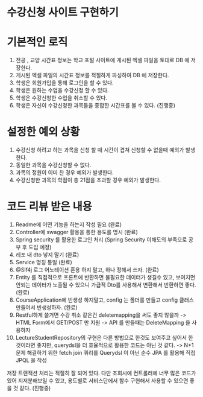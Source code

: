 # 수강신청 사이트 구현하기

# 기본적인 로직
1. 전공 , 교양 시간표 정보는 학교 포털 사이트에 게시된 엑셀 파일을 토대로 DB 에 저장한다.
2. 게시된 엑셀 파일의 시간표 정보를 적절하게 파싱하여 DB 에 저장한다.
3. 학생은 회원가입을 통해 로그인을 할 수 있다.
4. 학생은 원하는 수업을 수강신청 할 수 있다.
5. 학생은 수강신청한 수업을 취소할 수 있다.
6. 학생은 자신이 수강신청한 과목들을 종합한 시간표를 볼 수 있다. (진행중)

# 설정한 예외 상황
1. 수강신청 하려고 하는 과목을 신청 할 때 시간이 겹쳐 신청할 수 없을때 예외가 발생한다.
2. 동일한 과목을 수강신청할 수 없다.
3. 과목의 정원이 이미 찬 경우 예외가 발생한다.
4. 수강신청한 과목의 학점이 총 21점을 초과할 경우 예외가 발생한다.

# 코드 리뷰 받은 내용
1. Readme에 어떤 기능을 하는지 작성 필요 (완료)
2. Controller에 swagger 활용을 통한 용도를 명시 (완료)
3. Spring security 를 활용한 로그인 처리 (Spring Security 이해도의 부족으로 공부 후 도입 예정)
4. 레포 내 dto 넣지 말기 (완료)
5. Service 명칭 통일 (완료)
6. @Slf4j 로그 어노테이션 혼용 하지 말고, 하나 정해서 쓰자. (완료)
7. Entity 를 직접적으로 프론트에 반환하면 불필요한 데이터가 생길수 있고, 보여지면 안되는 데이터가 노출될 수 있으니 가급적 Dto를 사용해서 변환해서 반환하면 좋다. (완료)
8. CourseApplication에 빈생성 하지말고, config 는 폴더를 만들고 config 클래스 만들어서 빈생성하자. (완료)
9. Restful하게 쓸거면 수강 취소 같은건 deletemapping을 써도 좋지 않을까
-> HTML Form에서 GET/POST 만 지원
-> API 를 만들때는 DeleteMapping 을 사용하자
10. LectureStudentRepository의 구현은 다른 방법으로 한것도 보여주고 싶어서 한것이라면 좋지만, querydsl을 더 효율적으로 활용한 코드는 아닌 것 같다. 
-> N+1 문제 해결하기 위한 fetch join 쿼리를 Querydsl 이 아닌 순수 JPA 를 활용해 직접 JPQL 을 작성

저장 트랜잭션 처리는 적절히 잘 되어 있다.
다만 조회시에 컨트롤러에 너무 많은 코드가 있어 지저분해보일 수 있고, 용도별로 서비스단에서 함수 구현해서 사용할 수 있으면 좋을 것 같다. (진행중)
